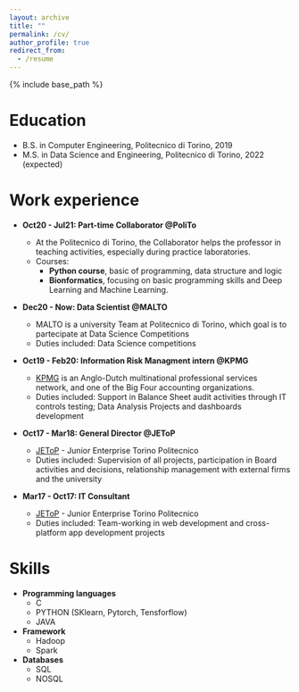 ```yaml
---
layout: archive
title: ""
permalink: /cv/
author_profile: true
redirect_from:
  - /resume
---
```


{% include base_path %}

Education
======
* B.S. in Computer Engineering, Politecnico di Torino, 2019
* M.S. in Data Science and Engineering, Politecnico di Torino, 2022 (expected)


Work experience
======
* **Oct20 - Jul21: Part-time Collaborator @PoliTo**
  * At the Politecnico di Torino, the Collaborator helps the professor in teaching activities, especially during practice laboratories.
  * Courses: 
    *  **Python course**, basic of programming, data structure and logic
    *  **Bionformatics**, focusing on basic programming skills and Deep Learning and Machine Learning.

* **Dec20 - Now: Data Scientist @MALTO**
  * MALTO is a university Team at Politecnico di Torino, which goal is to partecipate at Data Science Competitions
  * Duties included: Data Science competitions


* **Oct19 - Feb20: Information Risk Managment intern @KPMG**
  * [KPMG](https://home.kpmg/xx/en/home.html) is an Anglo-Dutch multinational professional services network, and one of the Big Four accounting organizations.
  * Duties included: Support in Balance Sheet audit activities through IT controls testing; Data Analysis Projects and dashboards development

* **Oct17 - Mar18: General Director @JEToP**
  * [JEToP](https://jetop.com/en/) - Junior Enterprise Torino Politecnico
  * Duties included: Supervision of all projects, participation in Board activities and decisions, relationship management with external firms and the university

* **Mar17 - Oct17: IT Consultant**
  * [JEToP](https://jetop.com/en/) - Junior Enterprise Torino Politecnico
  * Duties included: Team-working in web development and cross-platform app development projects


Skills
======
* **Programming languages**
  * C
  * PYTHON (SKlearn, Pytorch, Tensforflow)
  * JAVA
* **Framework**
  * Hadoop
  * Spark
* **Databases**
  * SQL
  * NOSQL
 


